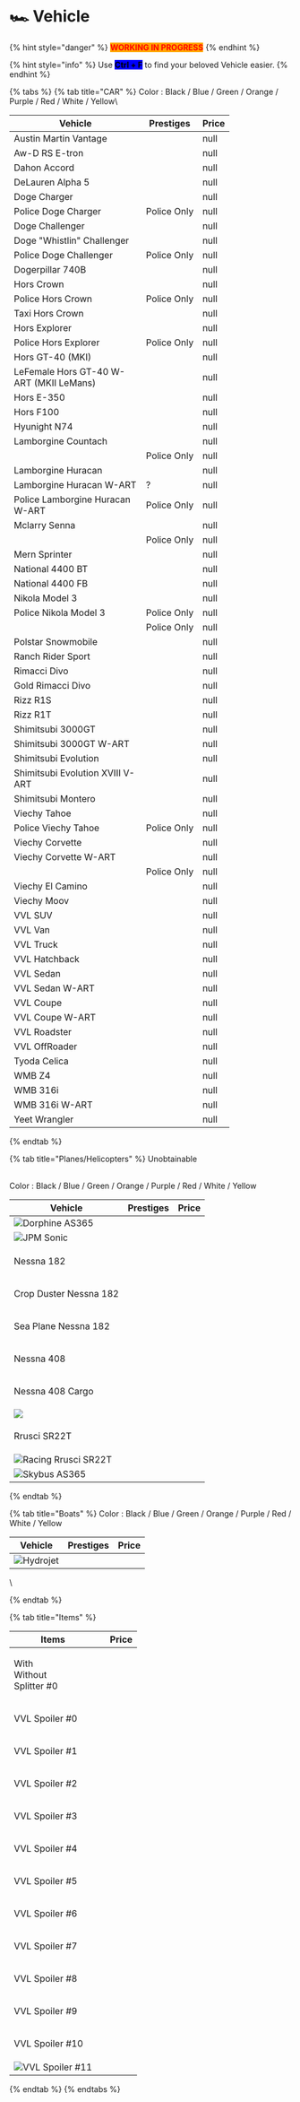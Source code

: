 # 🏎 Vehicle

{% hint style="danger" %}
<mark style="color:red;background-color:orange;">**WORKING IN PROGRESS**</mark>
{% endhint %}

{% hint style="info" %}
Use <mark style="background-color:blue;">**Ctrl + F**</mark> to find your beloved Vehicle easier.
{% endhint %}

{% tabs %}
{% tab title="CAR" %}
Color : Black / Blue / Green / Orange / Purple / Red / White / Yellow\


<table><thead><tr><th width="220">Vehicle</th><th>Prestiges</th><th data-type="number">Price</th></tr></thead><tbody><tr><td><img src="../.gitbook/assets/image (6).png" alt="">Austin Martin Vantage</td><td></td><td>null</td></tr><tr><td><img src="../.gitbook/assets/image (2).png" alt="">Aw-D RS E-tron</td><td></td><td>null</td></tr><tr><td><img src="../.gitbook/assets/image.png" alt="">Dahon Accord</td><td></td><td>null</td></tr><tr><td><img src="../.gitbook/assets/image (43).png" alt="">DeLauren Alpha 5</td><td></td><td>null</td></tr><tr><td><img src="../.gitbook/assets/image (237).png" alt="">Doge Charger</td><td></td><td>null</td></tr><tr><td><a href="https://steamuserimages-a.akamaihd.net/ugc/2047483756772383692/6706513D808E8EBEE58A9B8C5B61F653F23BF32E/"><img src="https://steamuserimages-a.akamaihd.net/ugc/2047483756772383692/6706513D808E8EBEE58A9B8C5B61F653F23BF32E/" alt=""></a><br>Police Doge Charger</td><td>Police Only</td><td>null</td></tr><tr><td><img src="../.gitbook/assets/image (26).png" alt="">Doge Challenger</td><td></td><td>null</td></tr><tr><td><img src="../.gitbook/assets/image (22).png" alt="">Doge "Whistlin" Challenger</td><td></td><td>null</td></tr><tr><td><a href="https://steamuserimages-a.akamaihd.net/ugc/2047483756772379352/1E553B021D086C03062B6F50DC146C8B72701E38/"><img src="https://steamuserimages-a.akamaihd.net/ugc/2047483756772379352/1E553B021D086C03062B6F50DC146C8B72701E38/" alt=""></a>Police Doge Challenger</td><td>Police Only</td><td>null</td></tr><tr><td><a href="https://steamuserimages-a.akamaihd.net/ugc/2073388328681116252/047CB8483184501DB1B895964B3D3301D29D80C7/"><img src="https://steamuserimages-a.akamaihd.net/ugc/2073388328681116252/047CB8483184501DB1B895964B3D3301D29D80C7/" alt=""></a><br>Dogerpillar 740B</td><td></td><td>null</td></tr><tr><td><img src="../.gitbook/assets/image (12).png" alt="">Hors Crown</td><td></td><td>null</td></tr><tr><td><a href="https://steamuserimages-a.akamaihd.net/ugc/2047483756771764976/3B7A6672A68098D4796E908F29E24E46D6A5770D/"><img src="https://steamuserimages-a.akamaihd.net/ugc/2047483756771764976/3B7A6672A68098D4796E908F29E24E46D6A5770D/" alt=""></a><br>Police Hors Crown</td><td>Police Only</td><td>null</td></tr><tr><td><img src="../.gitbook/assets/image (1).png" alt="">Taxi Hors Crown</td><td></td><td>null</td></tr><tr><td><a href="https://steamuserimages-a.akamaihd.net/ugc/2047483756771777136/B179E91A2E01DBB64594AB6BD3A12F45D86EA2A7/"><img src="https://steamuserimages-a.akamaihd.net/ugc/2047483756771777136/B179E91A2E01DBB64594AB6BD3A12F45D86EA2A7/" alt=""></a><br>Hors Explorer</td><td></td><td>null</td></tr><tr><td><a href="https://steamuserimages-a.akamaihd.net/ugc/2047483756771776633/2AC2139AB1AA4E610E2D0E9E88DF5D2815FEB25A/"><img src="https://steamuserimages-a.akamaihd.net/ugc/2047483756771776633/2AC2139AB1AA4E610E2D0E9E88DF5D2815FEB25A/" alt=""></a><br>Police Hors Explorer</td><td>Police Only</td><td>null</td></tr><tr><td><img src="../.gitbook/assets/image (10).png" alt="">Hors GT-40 (MKI)</td><td></td><td>null</td></tr><tr><td><img src="../.gitbook/assets/image (54).png" alt="">LeFemale Hors GT-40 W-ART (MKII LeMans)</td><td></td><td>null</td></tr><tr><td><img src="../.gitbook/assets/image (15).png" alt="">Hors E-350</td><td></td><td>null</td></tr><tr><td><img src="../.gitbook/assets/image (53).png" alt="">Hors F100</td><td></td><td>null</td></tr><tr><td><img src="../.gitbook/assets/image (52).png" alt="">Hyunight N74</td><td></td><td>null</td></tr><tr><td><img src="../.gitbook/assets/image (14).png" alt="">Lamborgine Countach</td><td></td><td>null</td></tr><tr><td><img src="../.gitbook/assets/image (21).png" alt=""></td><td>Police Only</td><td>null</td></tr><tr><td><img src="../.gitbook/assets/image (29).png" alt="">Lamborgine Huracan</td><td></td><td>null</td></tr><tr><td><a href="https://steamuserimages-a.akamaihd.net/ugc/2047484394151118730/A2AF1248EE654B0770E6C25AFE7E01CBD66CC928/"><img src="https://steamuserimages-a.akamaihd.net/ugc/2047484394151118730/A2AF1248EE654B0770E6C25AFE7E01CBD66CC928/" alt=""></a><br>Lamborgine Huracan W-ART</td><td>?</td><td>null</td></tr><tr><td><a href="https://steamuserimages-a.akamaihd.net/ugc/2047485093137287418/2EE03DBA7B165CA319AE50AFA7CC135DDB04F00C/"><img src="https://steamuserimages-a.akamaihd.net/ugc/2047485093137287418/2EE03DBA7B165CA319AE50AFA7CC135DDB04F00C/" alt=""></a>Police Lamborgine Huracan W-ART</td><td>Police Only</td><td>null</td></tr><tr><td><img src="../.gitbook/assets/image (48).png" alt="">Mclarry Senna</td><td></td><td>null</td></tr><tr><td><a href="https://steamuserimages-a.akamaihd.net/ugc/2072259893572995599/5320CA091F29C60CBE364C036DA387D8B521BAD5/"><img src="https://steamuserimages-a.akamaihd.net/ugc/2072259893572995599/5320CA091F29C60CBE364C036DA387D8B521BAD5/" alt=""></a><br></td><td>Police Only</td><td>null</td></tr><tr><td><img src="../.gitbook/assets/image (9).png" alt="">Mern Sprinter</td><td></td><td>null</td></tr><tr><td><img src="../.gitbook/assets/image (40).png" alt="">National 4400 BT</td><td></td><td>null</td></tr><tr><td><img src="../.gitbook/assets/image (106).png" alt="">National 4400 FB</td><td></td><td>null</td></tr><tr><td><img src="../.gitbook/assets/image (35).png" alt="">Nikola Model 3</td><td></td><td>null</td></tr><tr><td><a href="https://steamuserimages-a.akamaihd.net/ugc/2047483756772374805/F32B5AB0861053EBA816490FE723B30C4B511510/"><img src="https://steamuserimages-a.akamaihd.net/ugc/2047483756772374805/F32B5AB0861053EBA816490FE723B30C4B511510/" alt=""></a><br>Police Nikola Model 3</td><td>Police Only</td><td>null</td></tr><tr><td><a href="https://steamuserimages-a.akamaihd.net/ugc/2047483756772375435/FE053CF3ABEA4118881394EB8C064D9C58D63265/"><img src="https://steamuserimages-a.akamaihd.net/ugc/2047483756772375435/FE053CF3ABEA4118881394EB8C064D9C58D63265/" alt=""></a></td><td>Police Only</td><td>null</td></tr><tr><td><a href="https://steamuserimages-a.akamaihd.net/ugc/2053115793380381670/2944E2D7D72A6AAD3EF13C1C36ECB6253CA12ABC/"><img src="https://steamuserimages-a.akamaihd.net/ugc/2053115793380381670/2944E2D7D72A6AAD3EF13C1C36ECB6253CA12ABC/" alt=""></a>Polstar Snowmobile</td><td></td><td>null</td></tr><tr><td><img src="../.gitbook/assets/image (32).png" alt="">Ranch Rider Sport</td><td></td><td>null</td></tr><tr><td><img src="../.gitbook/assets/image (38).png" alt="">Rimacci Divo</td><td></td><td>null</td></tr><tr><td><img src="../.gitbook/assets/image (50).png" alt="">Gold Rimacci Divo</td><td></td><td>null</td></tr><tr><td><img src="../.gitbook/assets/image (45).png" alt="">Rizz R1S</td><td></td><td>null</td></tr><tr><td><img src="../.gitbook/assets/image (27).png" alt="">Rizz R1T</td><td></td><td>null</td></tr><tr><td><img src="../.gitbook/assets/image (11).png" alt="">Shimitsubi 3000GT</td><td></td><td>null</td></tr><tr><td><img src="../.gitbook/assets/image (41).png" alt="">Shimitsubi 3000GT W-ART</td><td></td><td>null</td></tr><tr><td><img src="../.gitbook/assets/image (49).png" alt="">Shimitsubi Evolution</td><td></td><td>null</td></tr><tr><td><img src="../.gitbook/assets/image (115).png" alt="">Shimitsubi Evolution XVIII V-ART</td><td></td><td>null</td></tr><tr><td><img src="../.gitbook/assets/image (116).png" alt="">Shimitsubi Montero</td><td></td><td>null</td></tr><tr><td><img src="../.gitbook/assets/image (7).png" alt="">Viechy Tahoe</td><td></td><td>null</td></tr><tr><td><a href="https://steamuserimages-a.akamaihd.net/ugc/2047485093137291351/4DCF2EED6D233FD8E1600321A33B1AF87D2FEACD/"><img src="https://steamuserimages-a.akamaihd.net/ugc/2047485093137291351/4DCF2EED6D233FD8E1600321A33B1AF87D2FEACD/" alt=""></a><br>Police Viechy Tahoe</td><td>Police Only</td><td>null</td></tr><tr><td><img src="../.gitbook/assets/image (4).png" alt="">Viechy Corvette</td><td></td><td>null</td></tr><tr><td><img src="../.gitbook/assets/image (24).png" alt="">Viechy Corvette W-ART</td><td></td><td>null</td></tr><tr><td><a href="https://steamuserimages-a.akamaihd.net/ugc/2072259893573007421/85BBE9C10FE36F327902CD406CDD3D389732567C/"><img src="https://steamuserimages-a.akamaihd.net/ugc/2072259893573007421/85BBE9C10FE36F327902CD406CDD3D389732567C/" alt=""></a></td><td>Police Only</td><td>null</td></tr><tr><td><img src="../.gitbook/assets/image (17).png" alt="">Viechy El Camino</td><td></td><td>null</td></tr><tr><td><img src="../.gitbook/assets/image (19).png" alt="">Viechy Moov</td><td></td><td>null</td></tr><tr><td><img src="../.gitbook/assets/image (8).png" alt="">VVL SUV</td><td></td><td>null</td></tr><tr><td><img src="../.gitbook/assets/image (13).png" alt="">VVL Van</td><td></td><td>null</td></tr><tr><td><img src="../.gitbook/assets/image (3).png" alt="">VVL Truck</td><td></td><td>null</td></tr><tr><td><a href="https://steamuserimages-a.akamaihd.net/ugc/2053117060957565248/D1B6AD5BD69FC1DEBA5E870F3C0544DC15DDC227/"><img src="https://steamuserimages-a.akamaihd.net/ugc/2053117060957565248/D1B6AD5BD69FC1DEBA5E870F3C0544DC15DDC227/" alt=""></a><br>VVL Hatchback</td><td></td><td>null</td></tr><tr><td><img src="../.gitbook/assets/image (126).png" alt="">VVL Sedan</td><td></td><td>null</td></tr><tr><td><a href="https://steamuserimages-a.akamaihd.net/ugc/2053117060957569272/325F8C54ED9B09646D50D9E8B4889E9263136F9B/"><img src="https://steamuserimages-a.akamaihd.net/ugc/2053117060957569272/325F8C54ED9B09646D50D9E8B4889E9263136F9B/" alt=""></a><br>VVL Sedan W-ART</td><td></td><td>null</td></tr><tr><td><img src="../.gitbook/assets/image (150).png" alt="">VVL Coupe</td><td></td><td>null</td></tr><tr><td><img src="../.gitbook/assets/image (44).png" alt="">VVL Coupe W-ART</td><td></td><td>null</td></tr><tr><td><img src="../.gitbook/assets/image (152).png" alt="">VVL Roadster</td><td></td><td>null</td></tr><tr><td><img src="../.gitbook/assets/image (143).png" alt="">VVL OffRoader</td><td></td><td>null</td></tr><tr><td><img src="../.gitbook/assets/image (135).png" alt="">Tyoda Celica</td><td></td><td>null</td></tr><tr><td><img src="../.gitbook/assets/image (165).png" alt="">WMB Z4</td><td></td><td>null</td></tr><tr><td><img src="../.gitbook/assets/image (132).png" alt="">WMB 316i</td><td></td><td>null</td></tr><tr><td><img src="../.gitbook/assets/image (146).png" alt="">WMB 316i W-ART</td><td></td><td>null</td></tr><tr><td><img src="../.gitbook/assets/image (47).png" alt="">Yeet Wrangler</td><td></td><td>null</td></tr></tbody></table>
{% endtab %}

{% tab title="Planes/Helicopters" %}
Unobtainable

\
Color : Black / Blue / Green / Orange / Purple / Red / White / Yellow

| Vehicle                                                                                                                                                                                                                                                                             | Prestiges | Price |
| ----------------------------------------------------------------------------------------------------------------------------------------------------------------------------------------------------------------------------------------------------------------------------------- | --------- | ----- |
| [![](https://steamuserimages-a.akamaihd.net/ugc/2047485093137299222/FAF65FF614AD81B6D7FF5980CA6E41CC64DB0D6F/)](https://steamuserimages-a.akamaihd.net/ugc/2047485093137299222/FAF65FF614AD81B6D7FF5980CA6E41CC64DB0D6F/)Dorphine AS365                                             |           |       |
| [![](https://steamuserimages-a.akamaihd.net/ugc/2073387153013125232/CB4164524970FF12E6224C6AEA261C65E0421497/)](https://steamuserimages-a.akamaihd.net/ugc/2073387153013125232/CB4164524970FF12E6224C6AEA261C65E0421497/)JPM Sonic                                                  |           |       |
| <p><a href="https://steamuserimages-a.akamaihd.net/ugc/2047483756772285374/475EE6336FAE190AA16403BE5D6CC6A88C3BC77C/"><img src="https://steamuserimages-a.akamaihd.net/ugc/2047483756772285374/475EE6336FAE190AA16403BE5D6CC6A88C3BC77C/" alt=""></a><br>Nessna 182</p>             |           |       |
| <p><a href="https://steamuserimages-a.akamaihd.net/ugc/2053115793380449951/B99A35EACAC7BE9D7E7880CCC1547FD256802BFD/"><img src="https://steamuserimages-a.akamaihd.net/ugc/2053115793380449951/B99A35EACAC7BE9D7E7880CCC1547FD256802BFD/" alt=""></a><br>Crop Duster Nessna 182</p> |           |       |
| <p><a href="https://steamuserimages-a.akamaihd.net/ugc/2053115793380451007/8B9833B7672E479DE04B1DF631F3D1C18EBC9AD6/"><img src="https://steamuserimages-a.akamaihd.net/ugc/2053115793380451007/8B9833B7672E479DE04B1DF631F3D1C18EBC9AD6/" alt=""></a><br>Sea Plane Nessna 182</p>   |           |       |
| <p><a href="https://steamuserimages-a.akamaihd.net/ugc/2047483756772300013/6964F47EA36620C30E97702B4ED8C1077234ED1D/"><img src="https://steamuserimages-a.akamaihd.net/ugc/2047483756772300013/6964F47EA36620C30E97702B4ED8C1077234ED1D/" alt=""></a><br>Nessna 408</p>             |           |       |
| <p><a href="https://steamuserimages-a.akamaihd.net/ugc/2047483756772300519/7A9F7ECA3AD968FC12154710F3BC977F6339D982/"><img src="https://steamuserimages-a.akamaihd.net/ugc/2047483756772300519/7A9F7ECA3AD968FC12154710F3BC977F6339D982/" alt=""></a><br>Nessna 408 Cargo</p>       |           |       |
| [![](https://steamuserimages-a.akamaihd.net/ugc/2047483756772301892/E563F391028893C1CAFB34460822E7C2B0492B3F/)](https://steamuserimages-a.akamaihd.net/ugc/2047483756772301892/E563F391028893C1CAFB34460822E7C2B0492B3F/)                                                           |           |       |
| <p><a href="https://steamuserimages-a.akamaihd.net/ugc/2053115793380403646/E7B1A985106F0A94A2D607D815113B20395CEF6B/"><img src="https://steamuserimages-a.akamaihd.net/ugc/2053115793380403646/E7B1A985106F0A94A2D607D815113B20395CEF6B/" alt=""></a><br>Rrusci SR22T</p>           |           |       |
| [![](https://steamuserimages-a.akamaihd.net/ugc/2053115793380416570/5A203B2E897CE78C64FCB624AE3C48F54BE6DD33/)](https://steamuserimages-a.akamaihd.net/ugc/2053115793380416570/5A203B2E897CE78C64FCB624AE3C48F54BE6DD33/)Racing Rrusci SR22T                                        |           |       |
| [![](https://steamuserimages-a.akamaihd.net/ugc/2053115793380427586/8EECE31D5D3F7BEB8BB51146DF1C80ED02D6E146/)](https://steamuserimages-a.akamaihd.net/ugc/2053115793380427586/8EECE31D5D3F7BEB8BB51146DF1C80ED02D6E146/)Skybus AS365                                               |           |       |
{% endtab %}

{% tab title="Boats" %}
Color : Black / Blue / Green / Orange / Purple / Red / White / Yellow



| Vehicle                                                                                                                                                                                                                           | Prestiges | Price |
| --------------------------------------------------------------------------------------------------------------------------------------------------------------------------------------------------------------------------------- | --------- | ----- |
| [![](https://steamuserimages-a.akamaihd.net/ugc/2047484394151094194/668579A1E35A807537C6C3675CDBD862321F0B14/)](https://steamuserimages-a.akamaihd.net/ugc/2047484394151094194/668579A1E35A807537C6C3675CDBD862321F0B14/)Hydrojet |           |       |

\

{% endtab %}

{% tab title="Items" %}


| Items                                                                                                                                                                                                                                                                                                                                                                                                                  |   | Price |
| ---------------------------------------------------------------------------------------------------------------------------------------------------------------------------------------------------------------------------------------------------------------------------------------------------------------------------------------------------------------------------------------------------------------------- | - | ----- |
| <p>With<a href="https://steamuserimages-a.akamaihd.net/ugc/2047484394145979123/17994CC048DAD1E3B45FF157A03E078F43F93A99/"><img src="https://steamuserimages-a.akamaihd.net/ugc/2047484394145979123/17994CC048DAD1E3B45FF157A03E078F43F93A99/" alt=""></a><br>Without<br><img src="https://steamuserimages-a.akamaihd.net/ugc/2047484394145979111/E83FF20F3E9156BDD0038D4E80FC864D996EF49D/" alt=""><br>Splitter #0</p> |   |       |
| <p><a href="https://steamuserimages-a.akamaihd.net/ugc/2047484394146009001/DA6D8427408F371614B059251D7EEE36B7134620/"><img src="https://steamuserimages-a.akamaihd.net/ugc/2047484394146009001/DA6D8427408F371614B059251D7EEE36B7134620/" alt=""></a><br>VVL Spoiler #0</p>                                                                                                                                            |   |       |
| <p><a href="https://steamuserimages-a.akamaihd.net/ugc/2047484394146019621/AE082AF9F491E8DE9D7833F1F87AE05CBC334E7A/"><img src="https://steamuserimages-a.akamaihd.net/ugc/2047484394146019621/AE082AF9F491E8DE9D7833F1F87AE05CBC334E7A/" alt=""></a><br>VVL Spoiler #1</p>                                                                                                                                            |   |       |
| <p><a href="https://steamuserimages-a.akamaihd.net/ugc/2047484394146024793/1B5391FCBA174BB585173A9ABA787AA862E77FC5/"><img src="https://steamuserimages-a.akamaihd.net/ugc/2047484394146024793/1B5391FCBA174BB585173A9ABA787AA862E77FC5/" alt=""></a><br>VVL Spoiler #2</p>                                                                                                                                            |   |       |
| <p><a href="https://steamuserimages-a.akamaihd.net/ugc/2047484394146034294/EC4A4B98B0AAC81D6A87B6F0F2CBAC77C1177A69/"><img src="https://steamuserimages-a.akamaihd.net/ugc/2047484394146034294/EC4A4B98B0AAC81D6A87B6F0F2CBAC77C1177A69/" alt=""></a><br>VVL Spoiler #3</p>                                                                                                                                            |   |       |
| <p><a href="https://steamuserimages-a.akamaihd.net/ugc/2047484394146038150/E51F0B48394C89052F692FF5F5F47FFF8B58E9E5/"><img src="https://steamuserimages-a.akamaihd.net/ugc/2047484394146038150/E51F0B48394C89052F692FF5F5F47FFF8B58E9E5/" alt=""></a><br>VVL Spoiler #4</p>                                                                                                                                            |   |       |
| <p><a href="https://steamuserimages-a.akamaihd.net/ugc/2047484394146053605/7A04AD4E44D81620035AA15446B94E2B9F682E85/"><img src="https://steamuserimages-a.akamaihd.net/ugc/2047484394146053605/7A04AD4E44D81620035AA15446B94E2B9F682E85/" alt=""></a><br>VVL Spoiler #5</p>                                                                                                                                            |   |       |
| <p><a href="https://steamuserimages-a.akamaihd.net/ugc/2047484394146056160/11F152F037D83F03E6CA3E2A8B35684974A0E8DB/"><img src="https://steamuserimages-a.akamaihd.net/ugc/2047484394146056160/11F152F037D83F03E6CA3E2A8B35684974A0E8DB/" alt=""></a><br>VVL Spoiler #6</p>                                                                                                                                            |   |       |
| <p><a href="https://steamuserimages-a.akamaihd.net/ugc/2047484394146080890/1B9B4C7C8E3A097AC91CA55A91FE9D917441903F/"><img src="https://steamuserimages-a.akamaihd.net/ugc/2047484394146080890/1B9B4C7C8E3A097AC91CA55A91FE9D917441903F/" alt=""></a><br>VVL Spoiler #7</p>                                                                                                                                            |   |       |
| <p><a href="https://steamuserimages-a.akamaihd.net/ugc/2047484394146148870/F29024254D97FD27F0F675128F8D4F77F622C26B/"><img src="https://steamuserimages-a.akamaihd.net/ugc/2047484394146148870/F29024254D97FD27F0F675128F8D4F77F622C26B/" alt=""></a><br>VVL Spoiler #8</p>                                                                                                                                            |   |       |
| <p><a href="https://steamuserimages-a.akamaihd.net/ugc/2047484394146153780/3EC441ED99ADCC79C78E127010B0AAEB1CCF7133/"><img src="https://steamuserimages-a.akamaihd.net/ugc/2047484394146153780/3EC441ED99ADCC79C78E127010B0AAEB1CCF7133/" alt=""></a><br>VVL Spoiler #9</p>                                                                                                                                            |   |       |
| <p><a href="https://steamuserimages-a.akamaihd.net/ugc/2047484394146158373/1C848E8BFA0D7DC3587ADF2120D525C3B2784F35/"><img src="https://steamuserimages-a.akamaihd.net/ugc/2047484394146158373/1C848E8BFA0D7DC3587ADF2120D525C3B2784F35/" alt=""></a><br>VVL Spoiler #10</p>                                                                                                                                           |   |       |
| [![](https://steamuserimages-a.akamaihd.net/ugc/2047484394146167994/9A0EFBF6CD2FE91CB5D977F69273486DB647A491/)](https://steamuserimages-a.akamaihd.net/ugc/2047484394146167994/9A0EFBF6CD2FE91CB5D977F69273486DB647A491/)VVL Spoiler #11                                                                                                                                                                               |   |       |
{% endtab %}
{% endtabs %}
